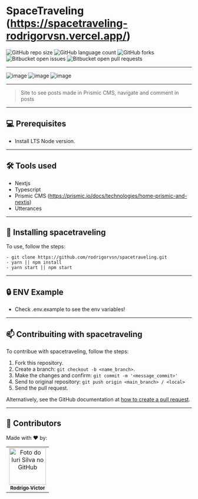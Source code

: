 # SpaceTraveling (https://spacetraveling-rodrigorvsn.vercel.app/)

<!--- https://shields.io --->

![GitHub repo size](https://img.shields.io/github/repo-size/rodrigorvsn/spacetraveling?style=for-the-badge)
![GitHub language count](https://img.shields.io/github/languages/count/rodrigorvsn/spacetraveling?style=for-the-badge)
![GitHub forks](https://img.shields.io/github/forks/rodrigorvsn/spacetraveling?style=for-the-badge)
![Bitbucket open issues](https://img.shields.io/bitbucket/issues/rodrigorvsn/spacetraveling?style=for-the-badge)
![Bitbucket open pull requests](https://img.shields.io/bitbucket/pr-raw/rodrigorvsn/spacetraveling?style=for-the-badge)

___
<!--- #################### mudar badges #################### --->

![image](https://user-images.githubusercontent.com/75763403/137393403-bcf20799-4b00-4827-826f-ff6dcc54beeb.png)
![image](https://user-images.githubusercontent.com/75763403/137393523-192eafa8-3d40-4095-bc34-f6bd3cce26d2.png)
![image](https://user-images.githubusercontent.com/75763403/137393570-6c1a8bcd-b0b5-489e-ade3-dd71a22fbca0.png)

<!--- #################### mudar imagem exemplo #################### --->
___
> Site to see posts made in Prismic CMS, navigate and comment in posts
___
## 💻 Prerequisites

- Install LTS Node version.
<!--- #################### mudar pré-requisitos  ####################--->
___
## 🛠 Tools used

- Nextjs
- Typescript
- Prismic CMS (https://prismic.io/docs/technologies/home-prismic-and-nextjs) 
- Utterances

<!--- #################### mudar ferramentas #################### --->
___
## 🚀 Installing spacetraveling

To use, follow the steps:

```
- git clone https://github.com/rodrigorvsn/spacetraveling.git
- yarn || npm install
- yarn start || npm start
```
___
## 🔒 ENV Example

- Check .env.example to see the env variables!

<!--- #################### mudar passos #################### --->
___
## 📫 Contribuiting with spacetraveling

To contribue with spacetraveling, follow the steps:

1. Fork this repository.
2. Create a branch: `git checkout -b <name_branch>`.
3. Make the changes and confirm: `git commit -m '<message_commit>'`
4. Send to original repository: `git push origin <main_branch> / <local>`
5. Send the pull request.

Alternatively, see the GitHub documentation at [how to create a pull request](https://help.github.com/en/github/collaborating-with-issues-and-pull-requests/creating-a-pull-request).
___
## 🤝 Contributors

Made with ❤️ by:

<table>
  <tr>
    <td align="center">
      <a href="#">
        <img src="https://github.com/rodrigorvsn.png" width="100px;" alt="Foto do Iuri Silva no GitHub"/><br>
        <sub>
          <b>Rodrigo Victor</b>
        </sub>
      </a>
    </td>
  </tr>
</table>
